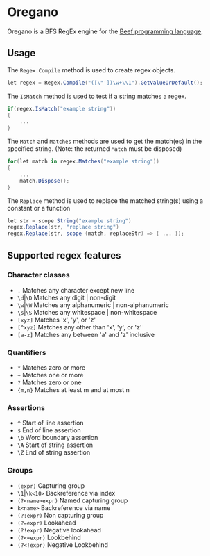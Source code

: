 # Oregano
Oregano is a BFS RegEx engine for the [Beef programming language](https://github.com/beefytech/Beef).

## Usage

The `Regex.Compile` method is used to create regex objects.
```csharp
let regex = Regex.Compile("([\"'])\w+\\1").GetValueOrDefault();
```
The `IsMatch` method is used to test if a string matches a regex.
```csharp
if(regex.IsMatch("example string"))
{
    ...
}
```
The `Match` and `Matches` methods are used to get the match(es) in the specified string. (Note: the returned `Match` must be disposed)
```csharp
for(let match in regex.Matches("example string"))
{
    ...
    match.Dispose();
}
```
The `Replace` method is used to replace the matched string(s) using a constant or a function
```csharp
let str = scope String("example string")
regex.Replace(str, "replace string")
regex.Replace(str, scope (match, replaceStr) => { ... });
```

## Supported regex features
### Character classes
- `.` Matches any character except new line
- `\d`|`\D` Matches any digit | non-digit
- `\w`|`\W` Matches any alphanumeric | non-alphanumeric
- `\s`|`\S` Matches any whitespace | non-whitespace
- `[xyz]` Matches 'x', 'y', or 'z'
- `[^xyz]` Matches any other than 'x', 'y', or 'z'
- `[a-z]` Matches any between 'a' and 'z' inclusive

### Quantifiers
- `*` Matches zero or more
- `+` Matches one or more
- `?` Matches zero or one
- `{m,n}` Matches at least m and at most n

### Assertions
- `^` Start of line assertion
- `$` End of line assertion
- `\b` Word boundary assertion
- `\A` Start of string assertion
- `\Z` End of string assertion

### Groups
- `(expr)` Capturing group
- `\1`|`\k<10>` Backreference via index
- `(?<name>expr)` Named capturing group
- `k<name>` Backreference via name
- `(?:expr)` Non capturing group
- `(?=expr)` Lookahead
- `(?!expr)` Negative lookahead
- `(?<=expr)` Lookbehind
- `(?<!expr)` Negative Lookbehind
